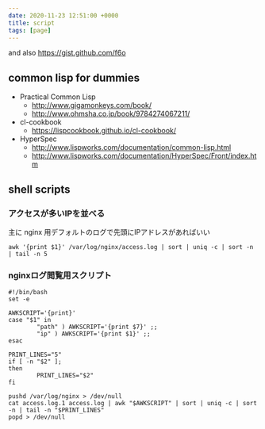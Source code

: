 ```yaml
---
date: 2020-11-23 12:51:00 +0000
title: script
tags: [page]
---
```


and also https://gist.github.com/f6o

## common lisp for dummies

* Practical Common Lisp
  * http://www.gigamonkeys.com/book/
  * http://www.ohmsha.co.jp/book/9784274067211/
* cl-cookbook
  * https://lispcookbook.github.io/cl-cookbook/
* HyperSpec
  * http://www.lispworks.com/documentation/common-lisp.html
  * http://www.lispworks.com/documentation/HyperSpec/Front/index.htm

## shell scripts

### アクセスが多いIPを並べる

主に nginx 用デフォルトのログで先頭にIPアドレスがあればいい

```
awk '{print $1}' /var/log/nginx/access.log | sort | uniq -c | sort -n | tail -n 5
```

### nginxログ閲覧用スクリプト

```
#!/bin/bash
set -e

AWKSCRIPT='{print}'
case "$1" in
        "path" ) AWKSCRIPT='{print $7}' ;;
        "ip" ) AWKSCRIPT='{print $1}' ;;
esac

PRINT_LINES="5"
if [ -n "$2" ];
then
        PRINT_LINES="$2"
fi

pushd /var/log/nginx > /dev/null
cat access.log.1 access.log | awk "$AWKSCRIPT" | sort | uniq -c | sort -n | tail -n "$PRINT_LINES"
popd > /dev/null
```
